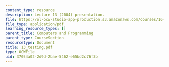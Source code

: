 ```yaml
---
content_type: resource
description: Lecture 13 (2004) presentation.
file: https://ol-ocw-studio-app-production.s3.amazonaws.com/courses/16-01-unified-engineering-i-ii-iii-iv-fall-2005-spring-2006/37054a022d9d2bae5462e65bd2c76f3b_13_testing.pdf
file_type: application/pdf
learning_resource_types: []
parent_title: Computers and Programming
parent_type: CourseSection
resourcetype: Document
title: 13_testing.pdf
type: OCWFile
uid: 37054a02-2d9d-2bae-5462-e65bd2c76f3b
---
```

